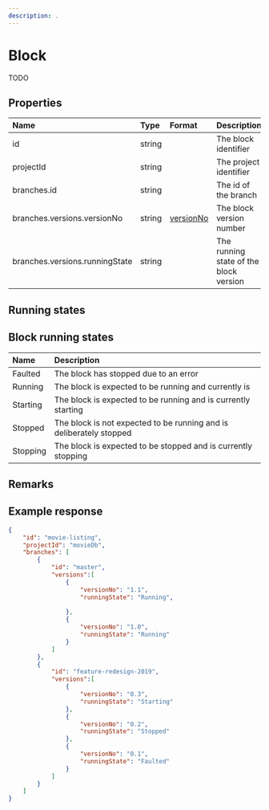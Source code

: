 ```yaml
---
description: .
---
```

# Block

TODO

## Properties

| Name                           | Type      | Format                                   | Description                            |
|:-------------------------------|:----------|:-----------------------------------------|:---------------------------------------|
| id                             | string    |                                          | The block identifier                   |
| projectId                      | string    |                                          | The project identifier                 |
| branches.id                    | string    |                                          | The id of the branch                   |
| branches.versions.versionNo    | string    | [versionNo](/model/version.md#versionNo) | The block version number               |
| branches.versions.runningState | string    |                                          | The running state of the block version |

## Running states

## Block running states

| Name     | Description                                                         |
|:---------|:--------------------------------------------------------------------| 
| Faulted  | The block has stopped due to an error                               |
| Running  | The block is expected to be running and currently is                |
| Starting | The block is expected to be running and is currently starting       |
| Stopped  | The block is not expected to be running and is deliberately stopped |
| Stopping | The block is expected to be stopped and is currently stopping       |

## Remarks


## Example response
```json
{ 
    "id": "movie-listing",
    "projectId": "movieDb",
    "branches": [
        {
            "id": "master",
            "versions":[                
                {
                    "versionNo": "1.1",
                    "runningState": "Running",
                    
                },
                {
                    "versionNo": "1.0",
                    "runningState": "Running"
                }
            ]
        },
        {
            "id": "feature-redesign-2019",
            "versions":[
                {
                    "versionNo": "0.3",
                    "runningState": "Starting"
                },
                {
                    "versionNo": "0.2",
                    "runningState": "Stopped"
                },
                {
                    "versionNo": "0.1",
                    "runningState": "Faulted"
                }
            ]
        }
    ]
}
```